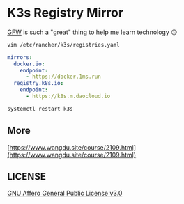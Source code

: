# K3s Registry Mirror

[GFW](https://en.wikipedia.org/wiki/Great_Firewall) is such a "great" thing to help me learn technology 🙃

```bash
vim /etc/rancher/k3s/registries.yaml
```

```yaml
mirrors:
  docker.io:
    endpoint:
      - https://docker.1ms.run
  registry.k8s.io:
    endpoint:
      - https://k8s.m.daocloud.io
```

```bash
systemctl restart k3s
```

## More

[https://www.wangdu.site/course/2109.html](https://www.wangdu.site/course/2109.html)

## LICENSE

[GNU Affero General Public License v3.0](https://choosealicense.com/licenses/agpl-3.0/)
